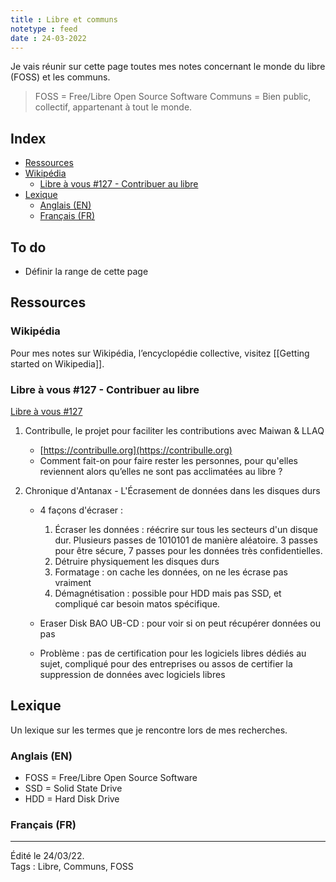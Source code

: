```yaml
---
title : Libre et communs
notetype : feed
date : 24-03-2022
---
```


Je vais réunir sur cette page toutes mes notes concernant le monde du libre (FOSS) et les communs.

> FOSS = Free/Libre Open Source Software
> Communs = Bien public, collectif, appartenant à tout le monde.


## Index

<!-- TOC titleSize:2 tabSpaces:2 depthFrom:1 depthTo:3 withLinks:1 updateOnSave:1 orderedList:0 skip:2 title:0 charForUnorderedList:* -->
* [Ressources](#ressources)
* [Wikipédia](#wikipédia)
  * [Libre à vous #127 - Contribuer au libre](#libre-à-vous-127---contribuer-au-libre)
* [Lexique](#lexique)
  * [Anglais (EN)](#anglais-en)
  * [Français (FR)](#français-fr)
<!-- /TOC -->

## To do

* Définir la range de cette page

## Ressources
### Wikipédia
Pour mes notes sur Wikipédia, l’encyclopédie collective, visitez [[Getting started on Wikipedia]].

### Libre à vous #127 - Contribuer au libre

[Libre à vous #127](https://www.libreavous.org/127-contribuer-au-libre-chronique-d-antanak-chronique-de-marie-odile-morandi)

1. Contribulle, le projet pour faciliter les contributions avec Maiwan & LLAQ
   - [https://contribulle.org](https://contribulle.org)
   - Comment fait-on pour faire rester les personnes, pour qu'elles reviennent alors qu’elles ne sont pas acclimatées au libre ?
2. Chronique d'Antanax - L'Écrasement de données dans les disques durs  

	- 4 façons d'écraser :
	  1. Écraser les données : réécrire sur tous les secteurs d'un disque dur. Plusieurs passes de 1010101 de manière aléatoire. 3 passes pour être sécure, 7 passes pour les données très confidentielles.
	  2. Détruire physiquement les disques durs
	  3. Formatage : on cache les données, on ne les écrase pas vraiment
	  4. Démagnétisation : possible pour HDD mais pas SSD, et compliqué car besoin matos spécifique.  
	
	- Eraser Disk BAO UB-CD : pour voir si on peut récupérer données ou pas
	- Problème : pas de certification pour les logiciels libres dédiés au sujet, compliqué pour des entreprises ou assos de certifier la suppression de données avec logiciels libres

## Lexique
Un lexique sur les termes que je rencontre lors de mes recherches.
### Anglais (EN)

- FOSS = Free/Libre Open Source Software
- SSD = Solid State Drive   
- HDD = Hard Disk Drive

### Français (FR)

-----

Édité le 24/03/22.   
Tags : Libre, Communs, FOSS